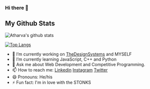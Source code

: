 ### Hi there 👋




## My Github Stats


![Atharva's github stats](https://github-readme-stats.vercel.app/api?username=atharvagadkari05&show_icons=true&theme=radical)

[![Top Langs](https://github-readme-stats.vercel.app/api/top-langs/?username=atharvagadkari05&layout=compact)](https://github.com/anuraghazra/github-readme-stats)









- 🔭 I’m currently working on [TheDesignSystems](https://github.com/DesignSystemsOSS) and MYSELF
- 🌱 I’m currently learning JavaScript, C++ and Python
- 💬 Ask me about Web Development and Competitive Programming.
- 📫 How to reach me: [Linkedin](https://www.linkedin.com/in/atharva-gadkari-0974b11b6/)
[Instagram](https://www.instagram.com/ig_atharva05/)
[Twitter](https://twitter.com/atharvagadkari5)
- 😄 Pronouns: He/his
- ⚡ Fun fact: I'm in love with the STONKS

